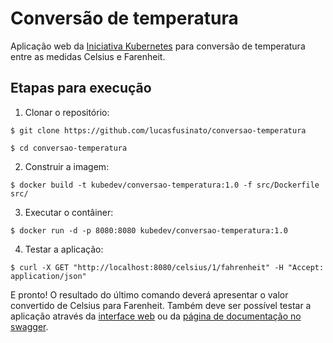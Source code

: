 # Conversão de temperatura

Aplicação web da [Iniciativa Kubernetes](https://iniciativakubernetes.com.br/) para conversão de temperatura entre as medidas Celsius e Farenheit.

## Etapas para execução

1. Clonar o repositório:

```
$ git clone https://github.com/lucasfusinato/conversao-temperatura

$ cd conversao-temperatura
```

2. Construir a imagem:

```
$ docker build -t kubedev/conversao-temperatura:1.0 -f src/Dockerfile src/
```

3. Executar o contâiner:

```
$ docker run -d -p 8080:8080 kubedev/conversao-temperatura:1.0
```

4. Testar a aplicação:

```
$ curl -X GET "http://localhost:8080/celsius/1/fahrenheit" -H "Accept: application/json"
```

E pronto! O resultado do último comando deverá apresentar o valor convertido de Celsius para Farenheit. Também deve ser possível testar a aplicação através da [interface web](http://localhost:8080) ou da [página de documentação no swagger](http://localhost:8080/api-docs).